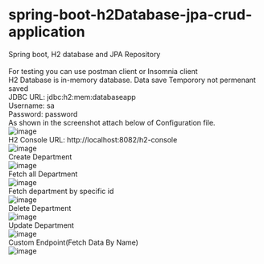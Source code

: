 # spring-boot-h2Database-jpa-crud-application
Spring boot, H2 database and JPA Repository
<br>
<br>
For testing you can use postman client or Insomnia client
<br>
H2 Database is in-memory database. Data save Temporory not permenant saved
<br>
JDBC URL: jdbc:h2:mem:databaseapp
<br>
Username: sa
<br>
Password: password
<br>
As shown in the screenshot attach below of Configuration file.
<br>
![image](https://user-images.githubusercontent.com/36573782/187084667-7b1fd116-e062-44c6-ae23-e5fedb0f7acb.png)
<br>
H2 Console URL: http://localhost:8082/h2-console
<br>
![image](https://user-images.githubusercontent.com/36573782/187084670-762869e8-dcdc-43d0-85a3-1047ae43afe1.png)
<br>
Create Department
<br>
![image](https://user-images.githubusercontent.com/36573782/187088977-ca5709ae-f77f-412f-8686-631696582230.png)
<br>
Fetch all Department
<br>
![image](https://user-images.githubusercontent.com/36573782/187088991-7f7bd38e-dfd8-42e9-94d2-bbcd19e7bbfa.png)
<br>
Fetch department by specific id
<br>
![image](https://user-images.githubusercontent.com/36573782/187088997-94c93dd8-f9cb-4f0f-a386-0feb977059dd.png)
<br>
Delete Department
<br>
![image](https://user-images.githubusercontent.com/36573782/187089006-764a9ebc-1066-4bac-b78e-62ad8d4db051.png)
<br>
Update Department
<br>
![image](https://user-images.githubusercontent.com/36573782/187089243-30fc69d5-4b6c-44ce-9119-823f180b00c7.png)
<br>
Custom Endpoint(Fetch Data By Name)
<br>
![image](https://user-images.githubusercontent.com/36573782/187090271-bc721380-ba59-460c-8020-ee4cca41f726.png)



